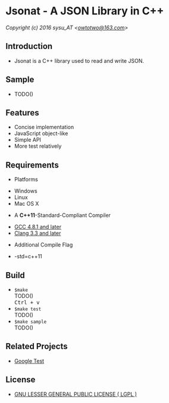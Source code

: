 # Jsonat - A JSON Library in C++ #
*Copyright (c) 2016 sysu_AT &lt;<owtotwo@163.com>&gt;*


## Introduction ##
* Jsonat is a C++ library used to read and write JSON.


## Sample ##
* TODO()


## Features ##
* Concise implementation
* JavaScript object-like 
* Simple API
* More test relatively


## Requirements ##
+ Platforms
 - Windows
 - Linux
 - Mac OS X
 
+ A **C++11**-Standard-Compliant Compiler 
 - [GCC 4.8.1 and later](https://gcc.gnu.org/gcc-4.8/cxx0x_status.html)
 - [Clang 3.3 and later](http://clang.llvm.org/cxx_status.html)
 
+ Additional Compile Flag  
 - -std=c++11
 


## Build ##
* `$make`  
	TODO()  
	<kbd>Ctrl + v</kbd>
* `$make test`  
	TODO()
* `$make sample`  
	TODO()


## Related Projects ##
* [Google Test](https://github.com/google/googletest)


## License ##
* [GNU LESSER GENERAL PUBLIC LICENSE ( LGPL )](LICENSE)